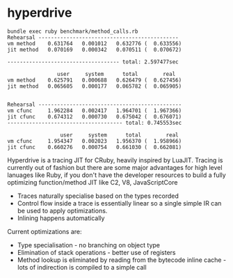 # hyperdrive
```
bundle exec ruby benchmark/method_calls.rb 
Rehearsal ---------------------------------------------
vm method    0.631764   0.001012   0.632776 (  0.633556)
jit method   0.070169   0.000342   0.070511 (  0.070672)

------------------------------------ total: 2.597477sec

                user     system      total        real
vm method    0.625791   0.000688   0.626479 (  0.627456)
jit method   0.065605   0.000177   0.065782 (  0.065905)


Rehearsal ----------------------------------------------
vm cfunc     1.962284   0.002417   1.964701 (  1.967366)
jit cfunc    0.674312   0.000730   0.675042 (  0.676071)
------------------------------------- total: 0.745553sec

                 user     system      total        real
vm cfunc     1.954347   0.002023   1.956370 (  1.958966)
jit cfunc    0.660276   0.000754   0.661030 (  0.662081)
```

Hyperdrive is a tracing JIT for CRuby, heavily inspired by LuaJIT. Tracing is currently out of fashion but there are some major advantages for high level lanuages like Ruby, if you don't have the developer resources to build a fully optimizing function/method JIT like C2, V8, JavaScriptCore

* Traces naturally specialise based on the types recorded
* Control flow inside a trace is essentially linear so a single simple IR can be used to apply optimizations.
* Inlining happens automatically

Current optimizations are:
* Type specialisation - no branching on object type
* Elimination of stack operations - better use of registers
* Method lookup is eliminated by reading from the bytecode inline cache - lots of indirection is compiled to a simple call
